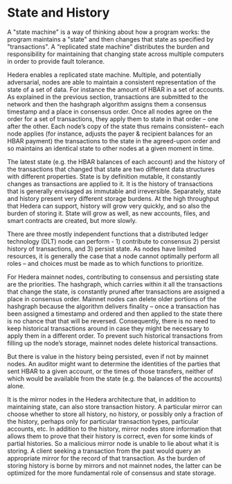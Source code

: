 # State and History

A "state machine" is a way of thinking about how a program works: the program maintains a "state" and then changes that state as specified by "transactions". A “replicated state machine” distributes the burden and responsibility for maintaining that changing state across multiple computers in order to provide fault tolerance.

Hedera enables a replicated state machine. Multiple, and potentially adversarial, nodes are able to maintain a consistent representation of the state of a set of data. For instance the amount of HBAR in a set of accounts. As explained in the previous section, transactions are submitted to the network and then the hashgraph algorithm assigns them a consensus timestamp and a place in consensus order. Once all nodes agree on the order for a set of transactions, they apply them to state in that order – one after the other. Each node’s copy of the state thus remains consistent– each node applies (for instance, adjusts the payer & recipient balances for an HBAR payment) the transactions to the state in the agreed-upon order and so maintains an identical state to other nodes at a given moment in time.

The latest state (e.g. the HBAR balances of each account) and the history of the transactions that changed that state are two different data structures with different properties. State is by definition mutable, it constantly changes as transactions are applied to it. It is the history of transactions that is generally envisaged as immutable and irreversible. Separately, state and history present very different storage burdens. At the high throughput that Hedera can support, history will grow very quickly, and so also the burden of storing it. State will grow as well, as new accounts, files, and smart contracts are created, but more slowly.

There are three mostly independent functions that a distributed ledger technology (DLT) node can perform - 1) contribute to consensus 2) persist history of transactions, and 3) persist state. As nodes have limited resources, it is generally the case that a node cannot optimally perform all roles – and choices must be made as to which functions to prioritize.

For Hedera mainnet nodes, contributing to consensus and persisting state are the priorities. The hashgraph, which carries within it all the transactions that change the state, is constantly pruned after transactions are assigned a place in consensus order. Mainnet nodes can delete older portions of the hashgraph because the algorithm delivers finality – once a transaction has been assigned a timestamp and ordered and then applied to the state there is no chance that that will be reversed. Consequently, there is no need to keep historical transactions around in case they might be necessary to apply them in a different order. To prevent such historical transactions from filling up the node’s storage, mainnet nodes delete historical transactions.

But there is value in the history being persisted, even if not by mainnet nodes. An auditor might want to determine the identities of the parties that sent HBAR to a given account, or the times of those transfers, neither of which would be available from the state (e.g. the balances of the accounts) alone.

It is the mirror nodes in the Hedera architecture that, in addition to maintaining state, can also store transaction history. A particular mirror can choose whether to store all history, no history, or possibly only a fraction of the history, perhaps only for particular transaction types, particular accounts, etc. In addition to the history, mirror nodes store information that allows them to prove that their history is correct, even for some kinds of partial histories. So a malicious mirror node is unable to lie about what it is storing. A client seeking a transaction from the past would query an appropriate mirror for the record of that transaction. As the burden of storing history is borne by mirrors and not mainnet nodes, the latter can be optimized for the more fundamental role of consensus and state storage.
